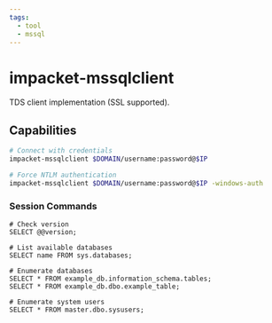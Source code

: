 ```yaml
---
tags:
  - tool
  - mssql
---
```

# impacket-mssqlclient

TDS client implementation (SSL supported).

## Capabilities

```bash
# Connect with credentials
impacket-mssqlclient $DOMAIN/username:password@$IP

# Force NTLM authentication
impacket-mssqlclient $DOMAIN/username:password@$IP -windows-auth
```

### Session Commands

```mysql
# Check version
SELECT @@version;

# List available databases
SELECT name FROM sys.databases;

# Enumerate databases
SELECT * FROM example_db.information_schema.tables;
SELECT * FROM example_db.dbo.example_table;

# Enumerate system users
SELECT * FROM master.dbo.sysusers;
```